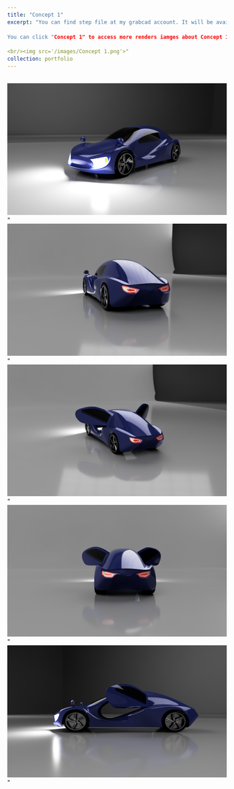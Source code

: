 ```yaml
---
title: "Concept 1"
excerpt: "You can find step file at my grabcad account. It will be available soon.

You can click "Concept 1" to access more renders iamges about Concept 1. It will be available at grabcad soon.

<br/><img src='/images/Concept 1.png'>"
collection: portfolio
---
```



<br/><img src='/images/c1v1.png'>"
<br/><img src='/images/c1v2.png'>"
<br/><img src='/images/c1v3.png'>"
<br/><img src='/images/c1v4.png'>"
<br/><img src='/images/c1v5.png'>"
